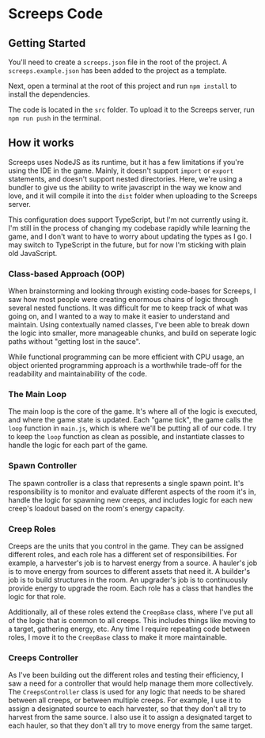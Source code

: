 # Screeps Code

## Getting Started

You'll need to create a `screeps.json` file in the root of the project. A `screeps.example.json` has been added to the project as a template.

Next, open a terminal at the root of this project and run `npm install` to install the dependencies.

The code is located in the `src` folder. To upload it to the Screeps server, run `npm run push` in the terminal.

## How it works

Screeps uses NodeJS as its runtime, but it has a few limitations if you're using the IDE in the game. Mainly, it doesn't support `import` or `export` statements, and doesn't support nested directories. Here, we're using a bundler to give us the ability to write javascript in the way we know and love, and it will compile it into the `dist` folder when uploading to the Screeps server.

This configuration does support TypeScript, but I'm not currently using it. I'm still in the process of changing my codebase rapidly while learning the game, and I don't want to have to worry about updating the types as I go. I may switch to TypeScript in the future, but for now I'm sticking with plain old JavaScript.

### Class-based Approach (OOP)

When brainstorming and looking through existing code-bases for Screeps, I saw how most people were creating enormous chains of logic through several nested functions. It was difficult for me to keep track of what was going on, and I wanted to a way to make it easier to understand and maintain. Using contextually named classes, I've been able to break down the logic into smaller, more manageable chunks, and build on seperate logic paths without "getting lost in the sauce".

While functional programming can be more efficient with CPU usage, an object oriented programming approach is a worthwhile trade-off for the readability and maintainability of the code.

### The Main Loop

The main loop is the core of the game. It's where all of the logic is executed, and where the game state is updated. Each "game tick", the game calls the `loop` function in `main.js`, which is where we'll be putting all of our code. I try to keep the `loop` function as clean as possible, and instantiate classes to handle the logic for each part of the game.

### Spawn Controller

The spawn controller is a class that represents a single spawn point. It's responsibility is to monitor and evaluate different aspects of the room it's in, handle the logic for spawning new creeps, and includes logic for each new creep's loadout based on the room's energy capacity.

### Creep Roles

Creeps are the units that you control in the game. They can be assigned different roles, and each role has a different set of responsibilities. For example, a harvester's job is to harvest energy from a source. A hauler's job is to move energy from sources to different assets that need it. A builder's job is to build structures in the room. An upgrader's job is to continuously provide energy to upgrade the room. Each role has a class that handles the logic for that role.

Additionally, all of these roles extend the `CreepBase` class, where I've put all of the logic that is common to all creeps. This includes things like moving to a target, gathering energy, etc. Any time I require repeating code between roles, I move it to the `CreepBase` class to make it more maintainable.

### Creeps Controller

As I've been building out the different roles and testing their efficiency, I saw a need for a controller that would help manage them more collectively. The `CreepsController` class is used for any logic that needs to be shared between all creeps, or between multiple creeps. For example, I use it to assign a designated source to each harvester, so that they don't all try to harvest from the same source. I also use it to assign a designated target to each hauler, so that they don't all try to move energy from the same target.
